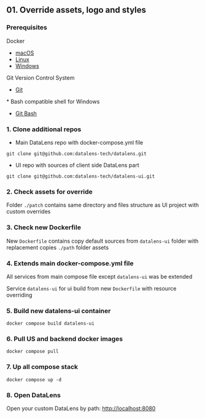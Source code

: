 ## 01. Override assets, logo and styles

### Prerequisites

Docker

- [macOS](https://docs.docker.com/desktop/install/mac-install/)
- [Linux](https://docs.docker.com/engine/install/)
- [Windows](https://docs.docker.com/desktop/install/windows-install/)

Git Version Control System

- [Git](https://git-scm.com/downloads)

\* Bash compatible shell for Windows
- [Git Bash](https://git-scm.com/downloads)

### 1. Clone additional repos

- Main DataLens repo with docker-compose.yml file

`git clone git@github.com:datalens-tech/datalens.git`

- UI repo with sources of client side DataLens part

`git clone git@github.com:datalens-tech/datalens-ui.git`

### 2. Check assets for override

Folder `./patch` contains same directory and files structure as UI project with custom overrides

### 3. Check new Dockerfile 

New `Dockerfile` contains copy default sources from `datalens-ui` folder with replacement copies `./path` folder assets

### 4. Extends main docker-compose.yml file

All services from main compose file except `datalens-ui`  was be extended

Service `datalens-ui` for ui build from new `Dockerfile` with resource overriding

### 5. Build new datalens-ui container

`docker compose build datalens-ui`

### 6. Pull US and backend docker images

`docker compose pull`

### 7. Up all compose stack

`docker compose up -d`

### 8. Open DataLens

Open your custom DataLens by path: [http://localhost:8080](http://localhost:8080)
